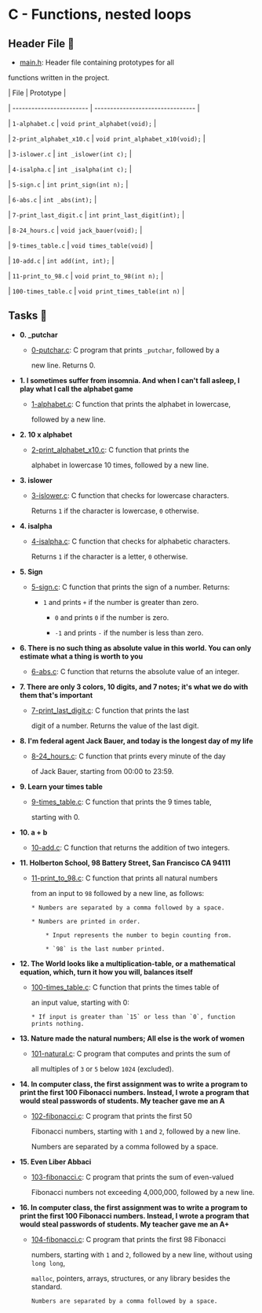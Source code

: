 # C - Functions, nested loops



## Header File :file_folder:



* [main.h](./main.h): Header file containing prototypes for all

functions written in the project.



| File                     | Prototype                        |

| ------------------------ | -------------------------------- |

| `1-alphabet.c`           | `void print_alphabet(void);`     |

| `2-print_alphabet_x10.c` | `void print_alphabet_x10(void);` |

| `3-islower.c`            | `int _islower(int c);`           |

| `4-isalpha.c`            | `int _isalpha(int c);`           |

| `5-sign.c`               | `int print_sign(int n);`         |

| `6-abs.c`                | `int _abs(int);`                 |

| `7-print_last_digit.c`   | `int print_last_digit(int);`     |

| `8-24_hours.c`           | `void jack_bauer(void);`         |

| `9-times_table.c`        | `void times_table(void)`         |

| `10-add.c`               | `int add(int, int);`             |

| `11-print_to_98.c`       | `void print_to_98(int n);`       |

| `100-times_table.c`      | `void print_times_table(int n)`  |



## Tasks :page_with_curl:



* **0. _putchar**

  * [0-putchar.c](./0-putchar.c): C program that prints `_putchar`, followed by a

    new line. Returns 0.



* **1. I sometimes suffer from insomnia. And when I can't fall asleep, I play what I call the alphabet game**

  * [1-alphabet.c](./1-alphabet.c): C function that prints the alphabet in lowercase,

    followed by a new line.



* **2. 10 x alphabet**

  * [2-print_alphabet_x10.c](./2-print_alphabet_x10.c): C function that prints the

    alphabet in lowercase 10 times, followed by a new line.



* **3. islower**

  * [3-islower.c](./3-islower.c): C function that checks for lowercase characters.

    Returns `1` if the character is lowercase, `0` otherwise.



* **4. isalpha**

  * [4-isalpha.c](./4-isalpha.c): C function that checks for alphabetic characters.

    Returns `1` if the character is a letter, `0` otherwise.



* **5. Sign**

  * [5-sign.c](./5-sign.c): C function that prints the sign of a number. Returns:

      * `1` and prints `+` if the number is greater than zero.

          * `0` and prints `0` if the number is zero.

	      * `-1` and prints `-` if the number is less than zero.



* **6. There is no such thing as absolute value in this world. You can only estimate what a thing is worth to you**

  * [6-abs.c](./6-abs.c): C function that returns the absolute value of an integer.



* **7. There are only 3 colors, 10 digits, and 7 notes; it's what we do with them that's important**

  * [7-print_last_digit.c](./7-print_last_digit.c): C function that prints the last

    digit of a number. Returns the value of the last digit.



* **8. I'm federal agent Jack Bauer, and today is the longest day of my life**

  * [8-24_hours.c](./8-24_hours.c): C function that prints every minute of the day

    of Jack Bauer, starting from 00:00 to 23:59.



* **9. Learn your times table**

  * [9-times_table.c](./9-times_table.c): C function that prints the 9 times table,

    starting with 0.



* **10. a + b**

  * [10-add.c](./10-add.c): C function that returns the addition of two integers.



* **11. Holberton School, 98 Battery Street, San Francisco CA 94111**

  * [11-print_to_98.c](./11-print_to_98.c): C function that prints all natural numbers

    from an input to `98` followed by a new line, as follows:

        * Numbers are separated by a comma followed by a space.

	    * Numbers are printed in order.

	        * Input represents the number to begin counting from.

		    * `98` is the last number printed.



* **12. The World looks like a multiplication-table, or a mathematical equation, which, turn it how you will, balances itself**

  * [100-times_table.c](./100-times_table.c): C function that prints the times table of

    an input value, starting with 0:

        * If input is greater than `15` or less than `0`, function prints nothing.



* **13. Nature made the natural numbers; All else is the work of women**

  * [101-natural.c](./101-natural.c): C program that computes and prints the sum of

    all multiples of `3` or `5` below `1024` (excluded).



* **14. In computer class, the first assignment was to write a program to print the first 100 Fibonacci numbers. Instead, I wrote a program that would steal passwords of students. My teacher gave me an A**

  * [102-fibonacci.c](./102-fibonacci.c): C program that prints the first 50

    Fibonacci numbers, starting with `1` and `2`, followed by a new line.

      Numbers are separated by a comma followed by a space.



* **15. Even Liber Abbaci**

  * [103-fibonacci.c](./103-fibonacci.c): C program that prints the sum of even-valued

    Fibonacci numbers not exceeding 4,000,000, followed by a new line.



* **16. In computer class, the first assignment was to write a program to print the first 100 Fibonacci numbers. Instead, I wrote a program that would steal passwords of students. My teacher gave me an A+**

  * [104-fibonacci.c](./104-fibonacci.c): C program that prints the first 98 Fibonacci

    numbers, starting with `1` and `2`, followed by a new line, without using `long long`,

      `malloc`, pointers, arrays, structures, or any library besides the standard.

        Numbers are separated by a comma followed by a space.
